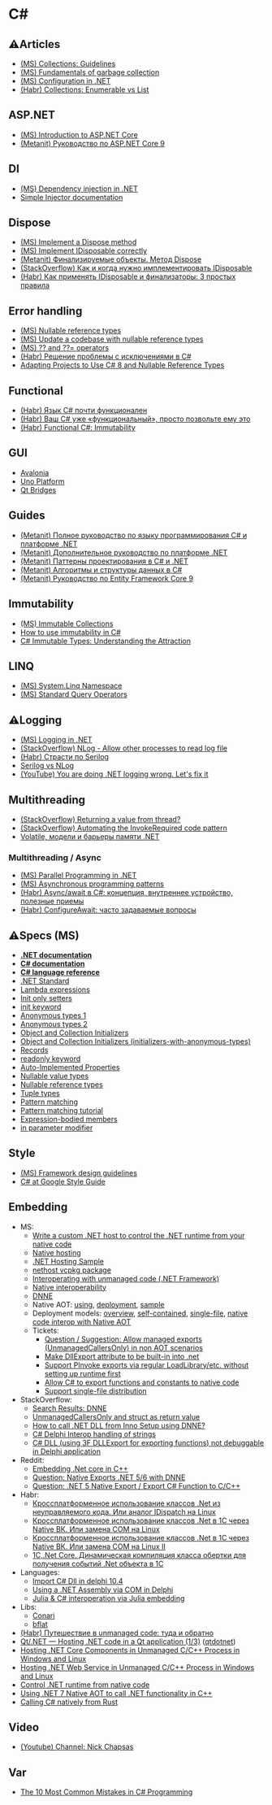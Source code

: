 # C#

## ⚠️Articles
* [(MS) Collections: Guidelines](https://docs.microsoft.com/en-us/dotnet/standard/design-guidelines/guidelines-for-collections)
* [(MS) Fundamentals of garbage collection](https://docs.microsoft.com/en-us/dotnet/standard/garbage-collection/fundamentals)
* [(MS) Configuration in .NET](https://docs.microsoft.com/en-us/dotnet/core/extensions/configuration)
* [(Habr) Collections: Enumerable vs List](https://habr.com/ru/post/519150/)

## ASP.NET
* [(MS) Introduction to ASP.NET Core](https://docs.microsoft.com/en-us/aspnet/core/introduction-to-aspnet-core)
* [(Metanit) Руководство по ASP.NET Core 9](https://metanit.com/sharp/aspnet6/)

## DI
* [(MS) Dependency injection in .NET](https://docs.microsoft.com/en-us/dotnet/core/extensions/dependency-injection)
* [Simple Injector documentation](https://docs.simpleinjector.org/en/latest/index.html)

## Dispose
* [(MS) Implement a Dispose method](https://docs.microsoft.com/en-us/dotnet/standard/garbage-collection/implementing-dispose)
* [(MS) Implement IDisposable correctly](https://docs.microsoft.com/en-us/dotnet/fundamentals/code-analysis/quality-rules/ca1063?view=vs-2019)
* [(Metanit) Финализируемые объекты. Метод Dispose](https://metanit.com/sharp/tutorial/8.2.php)
* [(StackOverflow) Как и когда нужно имплементировать IDisposable](https://ru.stackoverflow.com/questions/486696/%D0%9A%D0%B0%D0%BA-%D0%B8-%D0%BA%D0%BE%D0%B3%D0%B4%D0%B0-%D0%BD%D1%83%D0%B6%D0%BD%D0%BE-%D0%B8%D0%BC%D0%BF%D0%BB%D0%B5%D0%BC%D0%B5%D0%BD%D1%82%D0%B8%D1%80%D0%BE%D0%B2%D0%B0%D1%82%D1%8C-idisposable)
* [(Habr) Как применять IDisposable и финализаторы: 3 простых правила](https://habr.com/ru/post/89720/)

## Error handling
* [(MS) Nullable reference types](https://docs.microsoft.com/en-us/dotnet/csharp/nullable-references)
* [(MS) Update a codebase with nullable reference types](https://docs.microsoft.com/en-us/dotnet/csharp/nullable-migration-strategies)
* [(MS) ?? and ??= operators](https://docs.microsoft.com/en-us/dotnet/csharp/language-reference/operators/null-coalescing-operator)
* [(Habr) Решение проблемы с исключениями в C#](https://habr.com/ru/company/vdsina/blog/523618/)
* [Adapting Projects to Use C# 8 and Nullable Reference Types](https://www.infoq.com/articles/csharp-nullable-reference-case-study/)

## Functional
* [(Habr) Язык C# почти функционален](https://habr.com/ru/companies/piter/articles/321546/)
* [(Habr) Ваш C# уже «функциональный», просто позвольте ему это](https://habr.com/ru/articles/493484/)
* [(Habr) Functional C#: Immutability](https://habr.com/ru/articles/266873/)

## GUI
* [Avalonia](https://avaloniaui.net/)
* [Uno Platform](https://platform.uno/)
* [Qt Bridges](https://www.qt.io/qt-bridges)

## Guides
* [(Metanit) Полное руководство по языку программирования С# и платформе .NET](https://metanit.com/sharp/tutorial/)
* [(Metanit) Дополнительное руководство по платформе .NET](https://metanit.com/sharp/dotnet/)
* [(Metanit) Паттерны проектирования в C# и .NET](https://metanit.com/sharp/patterns/)
* [(Metanit) Алгоритмы и структуры данных в C#](https://metanit.com/sharp/algoritm/)
* [(Metanit) Руководство по Entity Framework Core 9](https://metanit.com/sharp/efcore/)

## Immutability
* [(MS) Immutable Collections](https://learn.microsoft.com/en-us/archive/msdn-magazine/2017/march/net-framework-immutable-collections)
* [How to use immutability in C#](https://www.infoworld.com/article/2258775/how-to-use-immutability-in-csharp.html)
* [C# Immutable Types: Understanding the Attraction](https://blog.ndepend.com/c-sharp-immutable-types-understanding-attraction/)

## LINQ
* [(MS) System.Linq Namespace](https://docs.microsoft.com/en-us/dotnet/api/system.linq)
* [(MS) Standard Query Operators](https://docs.microsoft.com/en-us/dotnet/csharp/programming-guide/concepts/linq/standard-query-operators-overview)

## ⚠️Logging
* [(MS) Logging in .NET](https://docs.microsoft.com/en-us/dotnet/core/extensions/logging)
* [(StackOverflow) NLog - Allow other processes to read log file](https://stackoverflow.com/questions/56889663/nlog-allow-other-processes-to-read-log-file)
* [(Habr) Страсти по Serilog](https://habr.com/ru/post/550582/)
* [Serilog vs NLog](https://blog.elmah.io/serilog-vs-nlog/)
* [(YouTube) You are doing .NET logging wrong. Let's fix it](https://www.youtube.com/watch?v=bnVfrd3lRv8)

## Multithreading
* [(StackOverflow) Returning a value from thread?](https://stackoverflow.com/questions/1314155/returning-a-value-from-thread)
* [(StackOverflow) Automating the InvokeRequired code pattern](https://stackoverflow.com/questions/2367718/automating-the-invokerequired-code-pattern)
* [Volatile, модели и барьеры памяти .NET](https://boyarincev.net/articles/dotnet/volatile-memory-barriers-models/)

### Multithreading / Async
* [(MS) Parallel Programming in .NET](https://docs.microsoft.com/en-us/dotnet/standard/parallel-programming/)
* [(MS) Asynchronous programming patterns](https://docs.microsoft.com/en-us/dotnet/standard/asynchronous-programming-patterns/)
* [(Habr) Async/await в C#: концепция, внутреннее устройство, полезные приемы](https://habr.com/ru/post/470830/)
* [(Habr) ConfigureAwait: часто задаваемые вопросы](https://habr.com/ru/post/482354/)

## ⚠️Specs (MS)
* [**.NET documentation**](https://learn.microsoft.com/en-us/dotnet/fundamentals/)
* [**C# documentation**](https://learn.microsoft.com/en-us/dotnet/csharp/tour-of-csharp/)
* [**C# language reference**](https://learn.microsoft.com/en-us/dotnet/csharp/language-reference/)
* [.NET Standard](https://docs.microsoft.com/en-us/dotnet/standard/net-standard)
* [Lambda expressions](https://docs.microsoft.com/en-us/dotnet/csharp/language-reference/operators/lambda-expressions)
* [Init only setters](https://docs.microsoft.com/en-us/dotnet/csharp/whats-new/csharp-9#init-only-setters)
* [init keyword](https://docs.microsoft.com/en-us/dotnet/csharp/language-reference/keywords/init)
* [Anonymous types 1](https://docs.microsoft.com/en-us/dotnet/csharp/language-reference/operators/new-operator#instantiation-of-anonymous-types)
* [Anonymous types 2](https://docs.microsoft.com/en-us/dotnet/csharp/fundamentals/types/anonymous-types)
* [Object and Collection Initializers](https://docs.microsoft.com/en-us/dotnet/csharp/programming-guide/classes-and-structs/object-and-collection-initializers)
* [Object and Collection Initializers (initializers-with-anonymous-types)](https://docs.microsoft.com/en-us/dotnet/csharp/programming-guide/classes-and-structs/object-and-collection-initializers#object-initializers-with-anonymous-types)
* [Records](https://docs.microsoft.com/en-us/dotnet/csharp/language-reference/builtin-types/record)
* [readonly keyword](https://docs.microsoft.com/en-us/dotnet/csharp/language-reference/keywords/readonly)
* [Auto-Implemented Properties](https://docs.microsoft.com/en-us/dotnet/csharp/programming-guide/classes-and-structs/auto-implemented-properties)
* [Nullable value types](https://docs.microsoft.com/en-us/dotnet/csharp/language-reference/builtin-types/nullable-value-types)
* [Nullable reference types](https://docs.microsoft.com/en-us/dotnet/csharp/nullable-references)
* [Tuple types](https://docs.microsoft.com/en-us/dotnet/csharp/language-reference/builtin-types/value-tuples)
* [Pattern matching](https://docs.microsoft.com/en-us/dotnet/csharp/language-reference/operators/patterns)
* [Pattern matching tutorial](https://docs.microsoft.com/en-us/dotnet/csharp/fundamentals/tutorials/pattern-matching)
* [Expression-bodied members](https://docs.microsoft.com/en-us/dotnet/csharp/programming-guide/statements-expressions-operators/expression-bodied-members)
* [in parameter modifier](https://docs.microsoft.com/en-us/dotnet/csharp/language-reference/keywords/in-parameter-modifier)

## Style
* [(MS) Framework design guidelines](https://docs.microsoft.com/en-us/dotnet/standard/design-guidelines/)
* [C# at Google Style Guide](https://google.github.io/styleguide/csharp-style.html)

## Embedding
* MS:
  * [Write a custom .NET host to control the .NET runtime from your native code](https://learn.microsoft.com/en-us/dotnet/core/tutorials/netcore-hosting)
  * [Native hosting](https://github.com/dotnet/runtime/blob/main/docs/design/features/native-hosting.md)
  * [.NET Hosting Sample](https://github.com/dotnet/samples/tree/main/core/hosting)
  * [nethost vcpkg package](https://vcpkg.io/en/package/nethost)
  * [Interoperating with unmanaged code (.NET Framework)](https://learn.microsoft.com/en-us/dotnet/framework/interop/)
  * [Native interoperability](https://learn.microsoft.com/en-us/dotnet/csharp/advanced-topics/interop/)
  * [DNNE](https://github.com/AaronRobinsonMSFT/DNNE)
  * Native AOT:
    [using](https://github.com/dotnet/runtimelab/blob/feature/NativeAOT/docs/using-nativeaot/README.md),
    [deployment](https://github.com/dotnet/docs/blob/main/docs/core/deploying/native-aot/index.md),
    [sample](https://github.com/dotnet/samples/tree/main/core/nativeaot)
  * Deployment models:
    [overview](https://learn.microsoft.com/en-us/dotnet/core/deploying/),
    [self-contained](https://learn.microsoft.com/en-us/dotnet/core/deploying/runtime-patch-selection),
    [single-file](https://learn.microsoft.com/en-us/dotnet/core/deploying/single-file/overview),
    [native code interop with Native AOT](https://learn.microsoft.com/en-us/dotnet/core/deploying/native-aot/interop)
  * Tickets:
    * [Question / Suggestion: Allow managed exports (UnmanagedCallersOnly) in non AOT scenarios](https://github.com/dotnet/runtime/issues/90126)
    * [Make DllExport attribute to be built-in into .net](https://github.com/dotnet/runtime/issues/37556)
    * [Support PInvoke exports via regular LoadLibrary/etc. without setting up runtime first](https://github.com/dotnet/runtime/issues/3750)
    * [Allow C# to export functions and constants to native code](https://github.com/dotnet/csharplang/discussions/308)
    * [Support single-file distribution](https://github.com/dotnet/runtime/issues/11201)
* StackOverflow:
  * [Search Results: DNNE](https://stackoverflow.com/search?q=dnne)
  * [UnmanagedCallersOnly and struct as return value](https://stackoverflow.com/questions/79381121/unmanagedcallersonly-and-struct-as-return-value)
  * [How to call .NET DLL from Inno Setup using DNNE?](https://stackoverflow.com/questions/72415005/how-to-call-net-dll-from-inno-setup-using-dnne)
  * [C# Delphi Interop handling of strings](https://stackoverflow.com/questions/79393500/c-sharp-delphi-interop-handling-of-strings)
  * [C# DLL (using 3F DLLExport for exporting functions) not debuggable in Delphi application](https://stackoverflow.com/questions/78155240/c-sharp-dll-using-3f-dllexport-for-exporting-functions-not-debuggable-in-delph)
* Reddit:
  * [Embedding .Net core in C++](https://www.reddit.com/r/dotnet/comments/16kqaf9/embedding_net_core_in_c/)
  * [Question: Native Exports .NET 5/6 with DNNE ](https://www.reddit.com/r/dotnet/comments/urkdxr/question_native_exports_net_56_with_dnne/)
  * [Question: .NET 5 Native Export / Export C# Function to C/C++](https://www.reddit.com/r/dotnet/comments/k7t6nb/question_net_5_native_export_export_c_function_to/)
* Habr:
  * [Кроссплатформенное использование классов .Net из неуправляемого кода. Или аналог IDispatch на Linux](https://habr.com/ru/articles/304482/)
  * [Кроссплатформенное использование классов .Net в 1С через Native ВК. Или замена COM на Linux](https://habr.com/ru/articles/304542/)
  * [Кроссплатформенное использование классов .Net в 1С через Native ВК. Или замена COM на Linux II](https://habr.com/ru/articles/307188/)
  * [1С,.Net Core. Динамическая компиляция класса обертки для получения событий .Net объекта в 1С](https://habr.com/ru/articles/309850/)
* Languages:
  * [Import C# Dll in delphi 10.4](https://en.delphipraxis.net/topic/11493-import-c-dll-in-delphi-104/)
  * [Using a .NET Assembly via COM in Delphi](https://blogs.embarcadero.com/using-a-net-assembly-via-com-in-delphi/)
  * [Julia & C# interoperation via Julia embedding](https://github.com/ShuhuaGao/JuliaCSharp/tree/main/Embedding)
* Libs:
  * [Conari](https://github.com/3F/Conari)
  * [bflat](https://github.com/bflattened/bflat)
* [(Habr) Путешествие в unmanaged code: туда и обратно](https://habr.com/ru/articles/543306/)
* [Qt/.NET — Hosting .NET code in a Qt application (1/3)](https://www.qt.io/blog/qt/.net-hosting-.net-code-in-a-qt-application) ([qtdotnet](https://github.com/qt-labs/qtdotnet))
* [Hosting .NET Core Components in Unmanaged C/C++ Process in Windows and Linux](https://www.codeproject.com/Articles/1276328/Hosting-NET-Core-Components-in-Unmanaged-C-Cpluspl)
* [Hosting .NET Web Service in Unmanaged C/C++ Process in Windows and Linux](https://www.codeproject.com/Articles/5344732/Hosting-NET-Web-Service-in-Unmanaged-C-Cplusplus-P)
* [Control .NET runtime from native code](https://dev.to/tvinko/control-net-runtime-from-native-code-473f)
* [Using .NET 7 Native AOT to call .NET functionality in C++](https://joeysenna.com/posts/nativeaot-in-c-plus-plus)
* [Calling C# natively from Rust](https://medium.com/@chyyran/calling-c-natively-from-rust-1f92c506289d)

## Video
* [(Youtube) Channel: Nick Chapsas](https://www.youtube.com/c/Elfocrash/videos)

## Var
* [The 10 Most Common Mistakes in C# Programming](https://www.toptal.com/c-sharp/top-10-mistakes-that-c-sharp-programmers-make)
